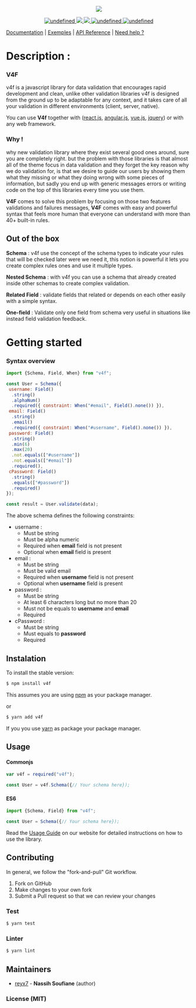 <p align="center">
  <a href="#">
<img style="center" src="https://i.ibb.co/x8Z4qb2/logo.png">
  </a>
</p>

<p align="center">
  <a href="https://circleci.com/gh/web-pyjs/v4f/tree/master">
  <img alt="undefined" src="https://img.shields.io/circleci/project/github/web-pyjs/v4f/master.svg?style=flat">
  </a>
   <a href="https://codecov.io/gh/reyx7/v4f">
     <img style="center" src="https://codecov.io/gh/reyx7/v4f/branch/master/graph/badge.svg?token=tfmtpJgkJK">
  </a>
    <a href="https://badge.fury.io/js/v4f">
     <img style="center" src="https://badge.fury.io/js/v4f.svg">
  </a>

  <a href="https://badge.fury.io/js/v4f">
<img alt="undefined" src="https://img.shields.io/bundlephobia/minzip/v4f.svg?style=flat">
  </a>
  <a href="https://github.com/reyx7/v4f/blob/master/LICENSE">
  <img alt="undefined" src="https://img.shields.io/npm/l/v4f.svg">
  </a>
</p>

[Documentation](https://v4f.js.org/docs/introduction/get-started) | [Exemples](https://v4f.js.org/docs/introduction/examples) | [API Reference](https://v4f.js.org/docs/api-reference/api) | [Need help ?](https://v4f.js.org/help)
# Description :
### V4F

v4f is a javascript library for data validation that encourages rapid development and clean, unlike other validation libraries v4f is designed from the ground up to be adaptable for any context, and it takes care of all your validation in different environments (client, server, native).

You can use  **V4f**  together with ([react.js](https://reactjs.org/),  [angular.js](https://angular.io/),  [vue.js](https://vuejs.org/),  [jquery](https://jquery.com/)) or with any web framework.


###  Why !

why new validation library where they exist several good ones around, sure you are completely right. but the problem with those libraries is that almost all of the theme focus in data validation and they forget the key reason why we do validation for, is that we desire to guide our users by showing them what they missing or what they doing wrong with  some pieces of information, but sadly  you end up with generic messages errors or writing code on  the top of this libraries every time you use them.

**V4F** comes to solve this problem by focusing on those two features validations and failures messages, **V4F** comes with easy and powerful syntax that feels more human that everyone can understand with more than 40+ built-in rules.

##  Out of the box

**Schema** : v4f use the concept of the schema types to indicate your rules that will be checked later were we need it, this notion is powerful it lets you create complex rules ones and use it multiple types.

**Nested Schema** : with v4f you can use a schema that already created inside other schemas to create complex validation.  

**Related Field** : validate fields that related or depends on each other easily with a simple syntax.

**One-field** : Validate only one field from schema very useful in situations like instead field validation feedback.

# Getting started

###  Syntax overview
```javascript
import {Schema, Field, When} from "v4f";

const User = Schema({
 username: Field()
  .string()
  .alphaNum()
  .required({ constraint: When("#email", Field().none()) }),
 email: Field()
  .string()
  .email()
  .required({ constraint: When("#username", Field().none()) }),
 password: Field()
  .string()
  .min(6)
  .max(20)
  .not.equals(["#username"])
  .not.equals(["#email"])
  .required(),
 cPassword: Field()
  .string()
  .equals(["#password"])
  .required()
});

const result = User.validate(data);

```

The above schema defines the following constraints:

-   username :
    -   Must be string
    -   Must be alpha numeric
    -   Required when  **email**  field is not present
    -   Optional when  **email**  field is present
-   email :
    -   Must be string
    -   Must be valid email
    -   Required when  **username**  field is not present
    -   Optional when  **username**  field is present
-   password :
    -   Must be string
    -   At least 6 characters long but no more than 20
    -   Must not be equals to  **username**  and  **email**
    -   Required
-   cPassword :
    -   Must be string
    -   Must equals to  **password**
    -   Required

## Instalation

To install the stable version:
```sh
$ npm install v4f
```
This assumes you are using [npm](https://www.npmjs.com/) as your package manager.

or

```sh
$ yarn add v4f
```

If you you use [yarn](https://yarnpkg.com/) as package your package manager.

## Usage

#### Commonjs
```javascript
var v4f = required("v4f");

const User = v4f.Schema({// Your schema here});
```
#### ES6
```javascript
import {Schema, Field} from "v4f";

const User = Schema({// Your schema here});

```
Read the [Usage Guide](https://v4f.js.org/docs/guides/intro) on our website for detailed instructions on how to use the library.


## Contributing

In general, we follow the "fork-and-pull" Git workflow.

1.  Fork on GitHub
2.  Make changes to your own fork
3.  Submit a Pull request so that we can review your changes

### Test
 ```sh
 $ yarn test
 ```

### Linter
  ```sh
 $ yarn lint
 ```
## Maintainers

-   [reyx7](https://github.com/reyx7)  -  **Nassih Soufiane**  (author)


### License (MIT)
